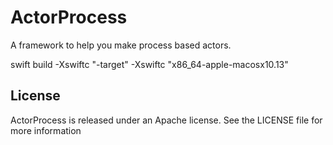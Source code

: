 # ActorProcess

A framework to help you make process based actors.

swift build -Xswiftc "-target" -Xswiftc "x86_64-apple-macosx10.13"

## License

ActorProcess is released under an Apache license. See the LICENSE file for more information
